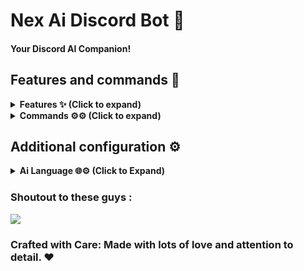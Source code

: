 # Nex Ai Discord Bot 🤖
#### Your Discord AI Companion!

## Features and commands 🌟

<details>
<summary><strong>Features ✨ (Click to expand)</strong></summary>

- [x] Has a Ai (You need to get the api key from Hecker Api <Hecker Ai discord - https://discord.gg/PCUgRMjtNm>
- [x] Lots of commands (More coming soon! :D)
- [x] Ecomoney
- [x] Moding bot (Kinda)
- [x] Fun
- [x] 8ball

</details>

<details>
<summary><strong>Commands ⚙️⚙️ (Click to expand)</strong></summary>

- [x] !help (Get all commands)
- [x] !joke (Get a randomized joke)
- [x] !warn (Warn a user)
- [x] !ping (Sows your ping)
- [x] !talk (Talk with the Ai)
- [x] !job (Ecomoney jobs)
- [x] !work (Ecomoney work)
- [x] !balance (Ecomoney balance)
- [x] !timeout (Makes the user timeout wic makes the user not able to chat)
- [x] !untimeout (UnTimeouts the user and makes his able to chat)
- [x] !8ball (Ask a question then it will give you an awnser)

</details>

## Additional configuration ⚙️

<details>
<summary><strong>Ai Language 🌐⚙️ (Click to Expand)</strong></summary>

- `en` - English 🇺🇸

</details>

### Shoutout to these guys : 

<a href="https://github.com/NethukaNethsaraGithub/Discord-Bot/graphs/contributors">
  <img src="https://contrib.rocks/image?repo=NethukaNethsaraGithub/Discord-Bot" />
</a>

### Crafted with Care: Made with lots of love and attention to detail. ❤️
